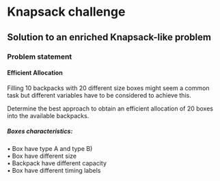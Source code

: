 # Knapsack challenge
## Solution to an enriched Knapsack-like problem

### Problem statement

#### Efficient Allocation

Filling 10 backpacks with 20 different size boxes might seem a common 
task but different variables have to be considered to achieve this.

Determine the best approach to obtain an efficient allocation of 20 
boxes into the available backpacks.

##### Boxes characteristics:

• Box have type A and type B)  
• Box have different size  
• Backpack have different capacity  
• Box have different timing labels  
